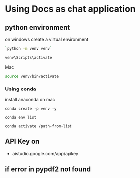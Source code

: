 # Using Docs as chat application


## python environment
on windows create a virtual environment
```bash
`python -m venv venv`
```
```bash
venv\Scripts\activate
```

Mac
```bash
source venv/bin/activate
```

### Using conda 
install anaconda on mac
```
conda create -p venv -y
```
```
conda env list 
```
```
conda activate /path-from-list
```

## API Key on 
- aistudio.google.com/app/apikey


## if error in pypdf2 not found